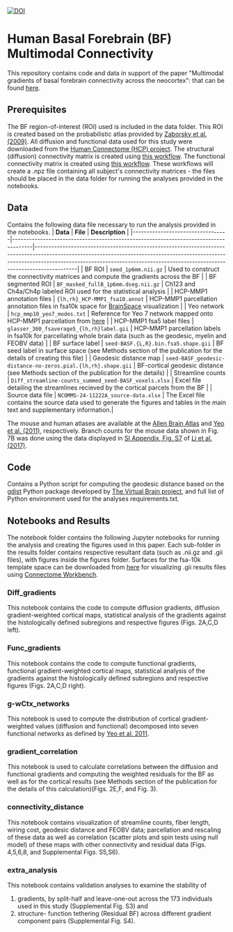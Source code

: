 [![DOI](https://zenodo.org/badge/599280727.svg)](https://zenodo.org/badge/latestdoi/599280727)

# Human Basal Forebrain (BF) Multimodal Connectivity 

This repository contains code and data in support of the paper "Multimodal gradients of basal forebrain connectivity across the neocortex": that can be found [here](https://www.nature.com/articles/s41467-024-53148-x).

## Prerequisites

The BF region-of-interest (ROI) used is included in the data folder. This ROI is created based on the probabilistic atlas provided by [Zaborsky et al. (2009)](https://pubmed.ncbi.nlm.nih.gov/18585468/). All diffusion and functional data used for this study were downloaded from the [Human Connectome (HCP) project](http://www.humanconnectomeproject.org/). The structural (diffusion) connectivity matrix is created using [this workflow](https://github.com/sudesnac/diffparc-smk). The functional connectivity matrix is created using [this workflow](https://github.com/khanlab/subcorticalparc-smk). These workflows will create a .npz file containing all subject's connectivity matrices - the files should be placed in the data folder for running the analyses provided in the notebooks. 

## Data

Contains the following data file necessary to run the analysis provided in the notebooks.
| **Data**                         | **File**                                                                            | **Description**                                                                                                                                                                                                                                         |
|----------------------------------|-------------------------------------------------------------------------------------|---------------------------------------------------------------------------------------------------------------------------------------------------------------------------------------------------------------------------------------------------------|
| BF ROI                           | `seed_1p6mm.nii.gz`                                                                   | Used to construct the connectivity matrices and compute the gradients across the BF                                                                                                                                                                     |
| BF segmented ROI                 | `BF_masked_fullB_1p6mm.dseg.nii.gz`                                                   | Ch123 and Ch4a/Ch4p labeled ROI used for the statistical analysis                                                                                                                                                                                       |
| HCP-MMP1 annotation files        | `{lh,rh}_HCP-MMP1_fsa10.annot`                                                        | HCP-MMP1 parcellation annotation files in fsa10k space for [BrainSpace](https://brainspace.readthedocs.io) visualization                                                                                                                                                                     |
| Yeo network                      | `hcp_mmp10_yeo7_modes.txt`                                                            | Reference for Yeo 7 network mapped onto HCP-MMP1 parcellation from [here](https://doi.org/10.1162/netn_a_00068)                                                                                                                                                                                 |
| HCP-MMP1 fsa5 label files        | `glasser_360_fsaverage5_{lh,rh}label.gii`                                              | HCP-MMP1 parcellation labels in fsa10k for parcellating whole brain data (such as the geodesic, myelin and FEOBV data)                                                                                                                                  |
| BF surface label                 | `seed-BASF.{L,R}.bin.fsa5.shape.gii`                                                  | BF seed label in surface space (see Methods section of the publication for the details of creating this file)                                                                                                                                           |
| Geodesic distance map            | `seed-BASF_geodesic-distance-no-zeros.pial.{lh,rh}.shape.gii`                         | BF-cortical geodesic distance (see Methods section of the publication for the details)                                                                                                                                                                  |
| Streamline counts                | `Diff_streamline-counts_summed_seed-BASF_voxels.xlsx`                                 | Excel file detailing the streamlines recieved by the cortical parcels from the BF                                                                                                                                                                       |
| Source data file | `NCOMMS-24-11222A_source-data.xlsx`                                               | The Excel file contains the source data used to generate the figures and tables in the main text and supplementary information.|

The mouse and human atlases are available at the [Allen Brain Atlas](https://atlas.brain-map.org/) and [Yeo et al. (2011)](https://surfer.nmr.mgh.harvard.edu/fswiki/CorticalParcellation_Yeo2011), respectively. Branch counts for the mouse data shown in Fig. 7B was done using the data displayed in [SI Appendix, Fig. S7](https://www.pnas.org/doi/full/10.1073/pnas.1703601115#supplementary-materials) of [Li et al. (2017)](https://www.pnas.org/doi/full/10.1073/pnas.1703601115). 

## Code

Contains a Python script for computing the geodesic distance based on the [gdist](https://github.com/the-virtual-brain/tvb-gdist) Python package developed by [The Virtual Brain project](http://www.thevirtualbrain.org/), and full list of Python environment used for the analyses requirements.txt.

## Notebooks and Results

The notebook folder contains the following Jupyter notebooks for running the analysis and creating the figures used in this paper. Each sub-folder in the results folder contains respective resultant data (such as .nii.gz and .gii files), with figures inside the figures folder. Surfaces for the fsa-10k template space can be downloaded from [here](https://github.com/MICA-MNI/BrainSpace/tree/master/brainspace/datasets/surfaces) for visualizing .gii results files using [Connectome Workbench](https://www.humanconnectome.org/software/connectome-workbench).

### Diff_gradients

This notebook contains the code to compute diffusion gradients, diffusion gradient-weighted cortical maps, statistical analysis of the gradients against the histologically defined subregions and respective figures (Figs. 2A,C,D left). 

### Func_gradients

This notebook contains the code to compute functional gradients, functional gradient-weighted cortical maps, statistical analysis of the gradients against the histologically defined subregions and respective figures (Figs. 2A,C,D right).

### g-wCtx_networks

This notebook is used to compute the distribution of cortical gradient-weighted values (diffusion and functional) decomposed into seven functional networks as defined by [Yeo et al. 2011](https://journals.physiology.org/doi/full/10.1152/jn.00338.2011). 

### gradient_correlation

This notebook is used to calculate correlations between the diffusion and functional gradients and computing the weighted residuals for the BF as well as for the cortical results (see Methods section of the publication for the details of this calculation)(Figs. 2E,F, and Fig. 3).

### connectivity_distance

This notebook contains visualization of streamline counts, fiber length, wiring cost, geodesic distance and FEOBV data; parcellation and rescaling of these data as well as correlation (scatter plots and spin tests using null model) of these maps with other connectivity and residual data (Figs. 4,5,6,8, and Supplemental Figs. S5,S6).

### extra_analysis

This notebook contains validation analyses to examine the stability of <br> 
1. gradients, by split-half and leave-one-out across the 173 individuals used in this study (Supplemental Fig. S3) and <br>
2. structure- function tethering (Residual BF) across different gradient component pairs (Supplemental Fig. S4).
